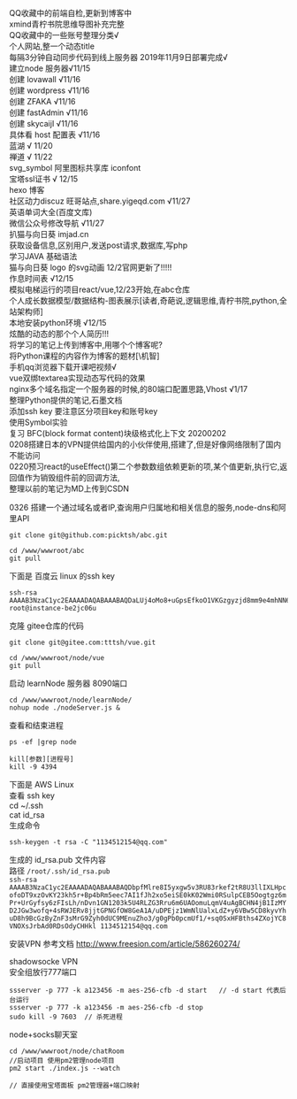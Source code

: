QQ收藏中的前端自检,更新到博客中  
xmind青柠书院思维导图补充完整  
QQ收藏中的一些账号整理分类√  
个人网站,整一个动态title  
每隔3分钟自动同步代码到线上服务器  2019年11月9日部署完成√  
建立node 服务器√11/15  
创建 lovawall √11/16  
创建 wordpress √11/16  
创建 ZFAKA √11/16  
创建 fastAdmin √11/16  
创建 skycaijI  √11/16  
具体看 host 配置表 √11/16  
蓝湖 √ 11/20  
禅道 √ 11/22  
svg_symbol 阿里图标共享库 iconfont  
宝塔ssl证书 √ 12/15  
hexo 博客  
社区动力discuz 旺哥站点,share.yigeqd.com √11/27  
英语单词大全(百度文库)  
微信公众号修改导航 √11/27  
扒猫与向日葵 imjad.cn  
获取设备信息,区别用户,发送post请求,数据库,写php  
学习JAVA 基础语法  
猫与向日葵 logo 的svg动画 12/2官网更新了!!!!!  
作息时间表 √12/15  
模拟电梯运行的项目react/vue,12/23开始,在abc仓库  
个人成长数据模型/数据结构-图表展示[读者,奇葩说,逻辑思维,青柠书院,python,全站架构师]  
本地安装python环境 √12/15  
炫酷的动态的那个个人简历!!!  
将学习的笔记上传到博客中,用哪个个博客呢?  
将Python课程的内容作为博客的题材[\机智]  
手机qq浏览器下载开课吧视频√  
vue双绑textarea实现动态写代码的效果  
nginx多个域名指定一个服务器的时候,的80端口配置思路,Vhost √1/17  
整理Python提供的笔记,石墨文档  
添加ssh key 要注意区分项目key和账号key  
使用Symbol实验  
复习 BFC(block format content)块级格式化上下文 20200202  
0208搭建日本的VPN提供给国内的小伙伴使用,搭建了,但是好像网络限制了国内不能访问  
0220预习react的useEffect()第二个参数数组依赖更新的项,某个值更新,执行它,返回值作为销毁组件前的回调方法,  
整理以前的笔记为MD上传到CSDN  

0326 搭建一个通过域名或者IP,查询用户归属地和相关信息的服务,node-dns和阿里API



```shell script
git clone git@github.com:picktsh/abc.git
```

```shell script
cd /www/wwwroot/abc
git pull
```

下面是 百度云 linux 的ssh key

```
ssh-rsa AAAAB3NzaC1yc2EAAAADAQABAAABAQDaLUj4oMo8+uGpsEfkoO1VKGzgyzjd8mm9e4mhNN6FAmwQe2MybtbAOmhI6pQdS7MqVBm+bLcC25NRTPDJtcBF6x8NM3MLti3ySwyqvuPAfP7qH4V3apJWKWnTFzliTcfkNCL2+00OaHMr2iPiEyiYUcd62RPcmKQ2qjo+P26r/B7wLF9qR713HurNApzUNOrLTa5iYfdGrpC+TbzRhiaIg0K++06e9J84KQTTcxggT8y90SpoZ48cbK1wfP2dQ0CjtWeGv2Cmq3vQIzvRYwse9V3PWGrZa0umS5XTcPi/Px1mbdEbYUIcA8eX8lEtOpPvkiVHb+0P/qbY+gIavX1l root@instance-be2jc06u
```

克隆 gitee仓库的代码

```shell script
git clone git@gitee.com:tttsh/vue.git
```

```shell script
cd /www/wwwroot/node/vue
git pull
```

启动 learnNode 服务器 8090端口

```shell script
cd /www/wwwroot/node/learnNode/
nohup node ./nodeServer.js &
```

查看和结束进程
```shell script
ps -ef |grep node

kill[参数][进程号]
kill -9 4394
```

下面是 AWS Linux  
查看 ssh key  
cd ~/.ssh  
cat id_rsa  
生成命令  

```shell script
ssh-keygen -t rsa -C "1134512154@qq.com"
```
生成的 id_rsa.pub 文件内容     
路径 `/root/.ssh/id_rsa.pub`  
`ssh-rsa AAAAB3NzaC1yc2EAAAADAQABAAABAQDbpfMlre8I5yxgw5v3RU83rkef2tR8U3llIXLHpcofoDT9xzOvKY23kh5r+Bp4bRm5eec7AI1fJh2xo5eiSE0kK02Wmi0RSulpCEB5Oogtgz6mPr+UrGyfsy6zFIsLh/nDvn1GN1203k5U4RLZG3Rru6m6UAOomuLqmV4uAgBCHN4jB1IzMYD2JGw3wofq+4sRWJERv8jjtGPNGfOW8GeA1A/uDPEjz1WmNlUalxLdZ+y6VBw5CD8kyvYhuD8h9BcGzByZnF3sMrG9Zyh0dUC9MEnuZho3/g0gPb0pcmUf1/+sq0SxHFBths4ZXojYC8VNOXsJrbAd0RDsOdyCHHkl 1134512154@qq.com`


安装VPN 参考文档 http://www.freesion.com/article/586260274/

shadowsocke VPN  
安全组放行777端口
```shell script
ssserver -p 777 -k a123456 -m aes-256-cfb -d start   // -d start 代表后台运行
ssserver -p 777 -k a123456 -m aes-256-cfb -d stop
sudo kill -9 7603  // 杀死进程
```



node+socks聊天室

```shell
cd /www/wwwroot/node/chatRoom
//启动项目 使用pm2管理node项目
pm2 start ./index.js --watch

// 直接使用宝塔面板 pm2管理器+端口映射
```



